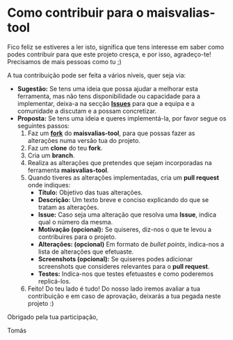 # Como contribuir para o maisvalias-tool

Fico feliz se estiveres a ler isto, significa que tens interesse em saber como podes contribuir para que este projeto cresça, e por isso, agradeço-te! Precisamos de mais pessoas como tu ;)

A tua contribuição pode ser feita a vários níveis, quer seja via:

* **Sugestão:** Se tens uma ideia que possa ajudar a melhorar esta ferramenta, mas não tens disponibilidade ou capacidade para a implementar, deixa-a na secção [**Issues**](https://github.com/Tomas-Silva-PT/maisvalias-tool/issues) para que a equipa e a comunidade a discutam e a possam concretizar.
* **Proposta:** Se tens uma ideia e queres implementá-la, por favor segue os seguintes passos:
  1. Faz um [**fork**](https://github.com/Tomas-Silva-PT/maisvalias-tool/fork) do **maisvalias-tool**, para que possas fazer as alterações numa versão tua do projeto.
  2. Faz um **clone** do teu **fork**.
  3. Cria um **branch**.
  4. Realiza as alterações que pretendes que sejam incorporadas na ferramenta **maisvalias-tool**.
  5. Quando tiveres as alterações implementadas, cria um **pull request** onde indiques:
       * **Título:** Objetivo das tuas alterações.
       * **Descrição:** Um texto breve e conciso explicando do que se tratam as alterações.
       * **Issue:** Caso seja uma alteração que resolva uma **Issue**, indica qual o número da mesma.
       * **Motivação (opcional):** Se quiseres, diz-nos o que te levou a contribuires para o projeto.
       * **Alterações: (opcional)** Em formato de _bullet points_, indica-nos a lista de alterações que efetuaste.
       * **Screenshots (opcional):** Se quiseres podes adicionar screenshots que consideres relevantes para o **pull request**.
       * **Testes:** Indica-nos que testes efetuastes e como poderemos replicá-los.
  6. Feito! Do teu lado é tudo! Do nosso lado iremos avaliar a tua contribuição e em caso de aprovação, deixarás a tua pegada neste projeto :)

Obrigado pela tua participação,

Tomás
